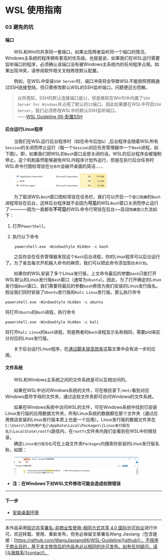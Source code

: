 # WSL 使用指南

### 03 避免的坑

#### 端口

&emsp;&emsp;WSL和Win10共享同一套端口，如果出现两者监听同一个端口的情况，Windows主系统的程序拥有更高的优先级。也就是说，如果我们在WSL运行需要监听端口的程序，必须确认该端口没有被Windows主系统内的任何程序占用。如果出现冲突，请参阅软件相关文档修改默认配置。

&emsp;&emsp;例如，在WSL中安装`SSH Server`时，端口冲突将会导致WSL不能按照预期通过SSH连接登陆，但只需修改默认WSL的SSH监听端口，问题便迎刃而解。

>众所周知，SSH的默认连接端口是`22`，但是微软在Win10中内置了`SSH Server For Windows`并占用了默认的`22`端口，因此如果要在WSL中开启`SSH Server`，我们必须修改WSL中的默认SSH监听端口。   
——[WSL Guideline 06-配置SSH][06-配置SSH]

#### 后台运行Linux程序

&emsp;&emsp;当我们在WSL运行后台程序时（如在命令后加`&`）,后台程序会随着WSL所有`Session`的关闭而停止运行（每一个`Session`对应任务管理器中一个`Bash`进程，如下图）。即，如果我们把WSL的`Bash`窗口全部关闭的话，WSL的后台程序会被强制停止。这个机制虽然能够避免WSL内程序计划外运行，但是在执行后台任务时WSL命令行图标常驻在`任务栏`会破坏桌面的简洁……

&emsp;&emsp;<img width="300" src="../images/03-避免的坑/bash.png">

&emsp;&emsp;为了取消WSL`Bash`窗口图标常驻在任务栏，我们可以开启一个`窗口隐藏`的`Bash`进程常驻在后台，这样后台程序就不会因为**可见**的WSL`Bash`窗口关闭而停止运行了————因为一直都有**不可见**的WSL命令行常驻在后台~~启动`隐藏窗口`方法如下：

1. 打开`PowerShell`。

2. 执行以下命令

        powershell.exe -WindowStyle Hidden -c bash

&emsp;&emsp;之后你会在任务管理器发现这个`Bash`后台进程，你的Linux程序可以后台运行了。为了省去每次开机输入命令的麻烦，我们可以把此命令添加到`任务计划`。

&emsp;&emsp;如果你的WSL安装了多个Linux发行版，上文命令最后的参数`bash`只能打开WSL默认的Linux发行版`Bash`窗口（通常为`Ubuntu`）。因此，为了打开确定的Linux发行版`Bash`窗口，我们需要将最后的参数`bash`修改为我们安装的Linux发行版名。假设我们同时安装了`Ubuntu`发行版和`Kali Linux`发行版，那么执行命令

    powershell.exe -WindowStyle Hidden -c ubuntu
    
将打开`Ubuntu`的`Bash`进程，执行命令

    powershell.exe -WindowStyle Hidden -c kali
    
将打开`Kali Linux`的`Bash`进程，但是两者的`Bash`进程显示名称相同，需要pid来区分对应的Linux发行版。

&emsp;&emsp;关于后台运行Linux程序，在[通过脚本提高效率](07-通过脚本提高效率.md)这篇文章中会有进一步的应用。

#### 文件系统

&emsp;&emsp;WSL和Windows主系统之间的文件系统是可以互相访问的。

&emsp;&emsp;如果在WSL中访问Windows系统的文件，可在根目录下`/mnt/`看到对应Windows盘符字母的文件夹，通过这些文件夹即可访问Windows的文件系统。

&emsp;&emsp;如果在Windows系统中访问WSL的文件，可在Windows系统中找到已安装Linux发行版的应用数据文件夹，所有Linux系统的数据都在那个文件夹（通过应用商店安装的Linux发行版本质上也是一个应用）。Linux发行版的数据文件夹在`C:\Users\{你的用户名}\AppData\Local\Packages\{Linux发行版包名}\LocalState\rootfs`路径内，在`rootfs`文件夹内我们会看到在WSL中的根目录。   
&emsp;&emsp;确定`Linux发行版包名`可在上级文件夹`Packages`内搜索你安装的Linux发行版名称，如图：

&emsp;&emsp;<img width="400" src="../images/03-避免的坑/package.png">

* **注：在Windows下对WSL文件修改可能会造成权限错误**

---
#### 下一步

* [安装桌面环境](04-安装桌面环境.md)


[06-配置SSH]:06-配置SSH.md


---
本作品采用[知识共享署名-非商业性使用-相同方式共享 4.0 国际许可协议][privacy]进行许可。欢迎转载、使用、重新发布，但务必保留文章署名Wang Jiaxiang（包含链接：[https://github.com/WangJiaxiang96/WSL-Guideline][github]），不得用于商业目的，基于本文修改后的作品务必以相同的许可发布。如有任何疑问，请[与我联系][contact]。 

[privacy]:https://creativecommons.org/licenses/by-nc-sa/4.0/
[github]:https://github.com/WangJiaxiang96/WSL-Guideline
[contact]:mailto:wangjiaxiang96@outlook.com